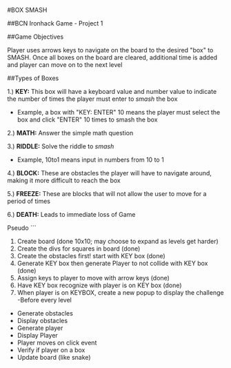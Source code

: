 #BOX SMASH

##BCN Ironhack Game - Project 1

##Game Objectives

Player uses arrows keys to navigate on the board to the desired "box" to SMASH. Once all boxes on the board are cleared, additional time is added and player can move on to the next level

##Types of Boxes

1.) **KEY:** This box will have a keyboard value and number value to indicate the number of times the player must enter to *smash* the box
  * Example, a box with "KEY: ENTER" 10 means the player must select the box and click "ENTER" 10 times to smash the box

2.) **MATH:** Answer the simple math question

3.) **RIDDLE:** Solve the riddle to *smash*
* Example, 10to1 means input in numbers from 10 to 1

4.) **BLOCK:** These are obstacles the player will have to navigate around, making it more difficult to reach the box

5.) **FREEZE:** These are blocks that will not allow the user to move for a period of times

6.) **DEATH:** Leads to immediate loss of Game


Pseudo ```
1. Create board (done 10x10; may choose to expand as levels get harder)
2. Create the divs for squares in board (done)
3. Create the obstacles first! start with KEY box (done)
4. Generate KEY box then generate Player to not collide with KEY box (done)
5. Assign keys to player to move with arrow keys (done)
6. Have KEY box recognize with player is on KEY box (done)
7. When player is on KEYBOX, create a new popup to display the challenge
-Before every level
  * Generate obstacles
  * Display obstacles
  * Generate player
  * Display Player  
  * Player moves on click event  
  * Verify if player on a box   
  * Update board (like snake)
```
